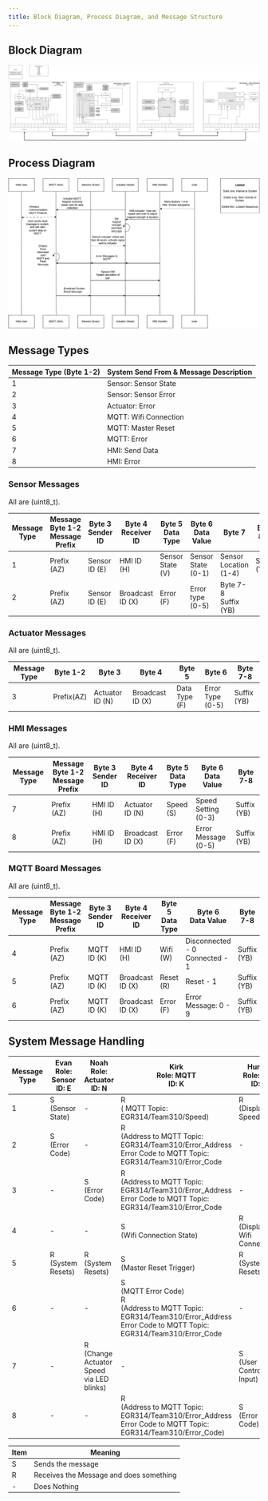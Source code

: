 ```yaml
---
title: Block Diagram, Process Diagram, and Message Structure
---
```


## Block Diagram

![Block Diagram](https://github.com/ASU-EGR314-2025-S-310/ASU-EGR314-2025-S-310.github.io/blob/main/assets/Team310BlockDiagram.png?raw=true)

## Process Diagram

![Process Diagram](https://github.com/ASU-EGR314-2025-S-310/ASU-EGR314-2025-S-310.github.io/blob/main/assets/SequenceDiagram.png?raw=true)

## Message Types

| Message Type (Byte 1-2) | System Send From & Message Description |
|-------------------------|--------------------------------------|
| 1  | Sensor: Sensor State |
| 2  | Sensor: Sensor Error |
| 3 | Actuator: Error |
| 4 | MQTT: Wifi Connection |
| 5  | MQTT: Master Reset |
| 6  | MQTT: Error|
| 7  | HMI: Send Data |
| 8 | HMI: Error |


### Sensor Messages

All are (uint8_t).

| Message Type | Message Byte 1-2 <br> Message Prefix | Byte 3 <br> Sender ID | Byte 4 <br> Receiver ID | Byte 5 <br> Data Type | Byte 6 <br> Data Value| Byte 7 | Byte 8-9 |
|----------|---------------|--------|-----------|--------|--| --| - |
| 1 | Prefix (AZ)| Sensor ID (E)| HMI ID (H)|Sensor State (V) |   Sensor State (0-1) | Sensor Location (1-4) | Suffix (YB) |
| 2 | Prefix (AZ)| Sensor ID (E)| Broadcast ID (X)| Error (F) | Error type (0-5) | Byte 7-8 <br> Suffix (YB) |  |

### Actuator Messages

All are (uint8_t).

|  Message Type   | Byte 1-2 | Byte 3 | Byte 4 | Byte 5 | Byte 6 | Byte 7-8 | 
| ------- |----------|--------|-----------|---------| ------ | -----| 
| 3 | Prefix(AZ)  | Actuator ID (N) | Broadcast ID (X) | Data Type (F) | Error Type (0-5) | Suffix (YB) |

### HMI Messages

All are (uint8_t).

| Message Type | Message Byte 1-2 <br> Message Prefix | Byte 3 <br> Sender ID | Byte 4 <br> Receiver ID | Byte 5 <br> Data Type | Byte 6 <br> Data Value| Byte 7-8 |
|----------|---------------|--------|-----------|--------|--| --|
| 7 | Prefix (AZ)| HMI ID (H)| Actuator ID (N)| Speed (S) | Speed Setting (0-3) | Suffix (YB) |
| 8 | Prefix (AZ)| HMI ID (H)| Broadcast ID (X)| Error (F) | Error Message (0-5) | Suffix (YB) |


### MQTT Board Messages

All are (uint8_t).

| Message Type | Message Byte 1-2 <br> Message Prefix | Byte 3 <br> Sender ID | Byte 4 <br> Receiver ID | Byte 5 <br> Data Type | Byte 6 <br> Data Value| Byte 7-8 |
|----------|---------------|--------|-----------|--------|--| --|
| 4 | Prefix (AZ)| MQTT ID (K)| HMI ID (H)| Wifi (W)| Disconnected - 0 <br> Connected - 1 | Suffix (YB) |
| 5 | Prefix (AZ)| MQTT ID (K)| Broadcast ID (X)| Reset (R)| Reset - 1 | Suffix (YB) |
| 6 | Prefix (AZ)| MQTT ID (K)| Broadcast ID (X)| Error (F)| Error Message: 0 - 9 | Suffix (YB) |

## System Message Handling
| Message Type |  Evan <br> Role: Sensor <br> ID: E| Noah<br> Role: Actuator <br> ID: N | Kirk <br> Role: MQTT <br> ID: K | Hunter <br> Role: HMI <br> ID: H|
|----------|---------------|--------|-----------|--------|
| 1 | S <br> (Sensor  State) | - | R <br>( MQTT Topic: EGR314/Team310/Speed)| R <br> (Displays Speed)|
| 2 | S <br> (Error Code) | - | R <br>(Address to MQTT Topic: EGR314/Team310/Error_Address <br> Error Code to MQTT Topic: EGR314/Team310/Error_Code| -||
| 3 | - | S <br> (Error Code)| R <br>(Address to MQTT Topic: EGR314/Team310/Error_Address <br> Error Code to MQTT Topic: EGR314/Team310/Error_Code| -|
| 4 | -| -| S <br> (Wifi Connection State)| R <br> (Displays Wifi Connection)|
| 5 | R <br> (System Resets)| R <br> (System Resets)| S <br> (Master Reset Trigger)| R <br> (System Resets)|
| 6 | -| -| S <br> (MQTT Error Code)<br> R <br>(Address to MQTT Topic: EGR314/Team310/Error_Address <br> Error Code to MQTT Topic: EGR314/Team310/Error_Code | -|
| 7 | -| R <br> (Change Actuator Speed via LED blinks)| -| S <br> (User Controlled Input) |
| 8 | - |-|R <br>(Address to MQTT Topic: EGR314/Team310/Error_Address <br> Error Code to MQTT Topic: EGR314/Team310/Error_Code)|S <br> (Error Code)|

|Item| Meaning|
|--|--|
|S | Sends the message|
|R|Receives the Message and does something|
| - | Does Nothing |
